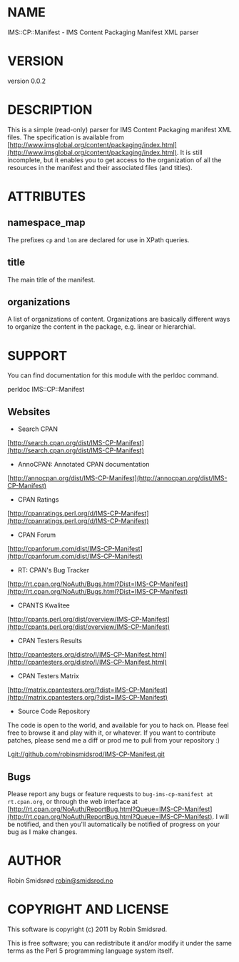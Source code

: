 # NAME

IMS::CP::Manifest - IMS Content Packaging Manifest XML parser

# VERSION

version 0.0.2

# DESCRIPTION

This is a simple (read-only) parser for IMS Content Packaging manifest XML
files. The specification is available from
[http://www.imsglobal.org/content/packaging/index.html](http://www.imsglobal.org/content/packaging/index.html). It is still
incomplete, but it enables you to get access to the organization of all the
resources in the manifest and their associated files (and titles).

# ATTRIBUTES

## namespace_map

The prefixes `cp` and `lom` are declared for use in XPath queries.

## title

The main title of the manifest.

## organizations

A list of organizations of content. Organizations are basically different
ways to organize the content in the package, e.g. linear or hierarchial.

# SUPPORT

You can find documentation for this module with the perldoc command.

  perldoc IMS::CP::Manifest

## Websites

- Search CPAN

[http://search.cpan.org/dist/IMS-CP-Manifest](http://search.cpan.org/dist/IMS-CP-Manifest)

- AnnoCPAN: Annotated CPAN documentation

[http://annocpan.org/dist/IMS-CP-Manifest](http://annocpan.org/dist/IMS-CP-Manifest)

- CPAN Ratings

[http://cpanratings.perl.org/d/IMS-CP-Manifest](http://cpanratings.perl.org/d/IMS-CP-Manifest)

- CPAN Forum

[http://cpanforum.com/dist/IMS-CP-Manifest](http://cpanforum.com/dist/IMS-CP-Manifest)

- RT: CPAN's Bug Tracker

[http://rt.cpan.org/NoAuth/Bugs.html?Dist=IMS-CP-Manifest](http://rt.cpan.org/NoAuth/Bugs.html?Dist=IMS-CP-Manifest)

- CPANTS Kwalitee

[http://cpants.perl.org/dist/overview/IMS-CP-Manifest](http://cpants.perl.org/dist/overview/IMS-CP-Manifest)

- CPAN Testers Results

[http://cpantesters.org/distro/I/IMS-CP-Manifest.html](http://cpantesters.org/distro/I/IMS-CP-Manifest.html)

- CPAN Testers Matrix

[http://matrix.cpantesters.org/?dist=IMS-CP-Manifest](http://matrix.cpantesters.org/?dist=IMS-CP-Manifest)

- Source Code Repository

The code is open to the world, and available for you to hack on. Please feel free to browse it and play
with it, or whatever. If you want to contribute patches, please send me a diff or prod me to pull
from your repository :)

L<git://github.com/robinsmidsrod/IMS-CP-Manifest.git>

## Bugs

Please report any bugs or feature requests to `bug-ims-cp-manifest at rt.cpan.org`, or through
the web interface at [http://rt.cpan.org/NoAuth/ReportBug.html?Queue=IMS-CP-Manifest](http://rt.cpan.org/NoAuth/ReportBug.html?Queue=IMS-CP-Manifest).  I will be
notified, and then you'll automatically be notified of progress on your bug as I make changes.

# AUTHOR

Robin Smidsrød <robin@smidsrod.no>

# COPYRIGHT AND LICENSE

This software is copyright (c) 2011 by Robin Smidsrød.

This is free software; you can redistribute it and/or modify it under
the same terms as the Perl 5 programming language system itself.